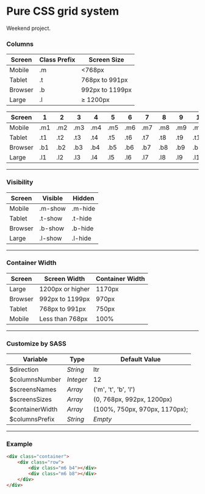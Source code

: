 # Pure CSS grid system
Weekend project.

### Columns
Screen  | Class Prefix | Screen Size
--------|--------------|------------
Mobile  | .m           | <768px
Tablet  | .t           | 768px to 991px
Browser | .b           | 992px to 1199px
Large   | .l           | ≥ 1200px

Screen  | 1   | 2   | 3   | 4   | 5   | 6   | 7   | 8   | 9   | 10   | 11   | 12
--------|-----|-----|-----|-----|-----|-----|-----|-----|-----|------|------|-----
Mobile  | .m1 | .m2 | .m3 | .m4 | .m5 | .m6 | .m7 | .m8 | .m9 | .m10 | .m11 | .m12
Tablet  | .t1 | .t2 | .t3 | .t4 | .t5 | .t6 | .t7 | .t8 | .t9 | .t10 | .t11 | .t12
Browser | .b1 | .b2 | .b3 | .b4 | .b5 | .b6 | .b7 | .b8 | .b9 | .b10 | .b11 | .b12
Large   | .l1 | .l2 | .l3 | .l4 | .l5 | .l6 | .l7 | .l8 | .l9 | .l10 | .l11 | .l12

-----------

### Visibility
Screen  | Visible | Hidden
--------|---------|--------
Mobile  | .m-show | .m-hide
Tablet  | .t-show | .t-hide
Browser | .b-show | .b-hide
Large   | .l-show | .l-hide

-----------

### Container Width
Screen  | Screen Width     | Container Width
--------|------------------|----------------
Large   | 1200px or higher |	1170px
Browser | 992px to 1199px  |	970px
Tablet  | 768px to 991px   |	750px
Mobile  | Less than 768px  |	100%

-----------

### Customize by SASS
Variable          | Type      | Default Value
------------------|-----------|------------------------------
$direction        | *String*  | ltr
$columnsNumber    | *Integer* | 12
$screensNames     | *Array*   | ('m', 't', 'b', 'l')
$screensSizes     | *Array*   | (0, 768px, 992px, 1200px)
$containerWidth   | *Array*   | (100%, 750px, 970px, 1170px);
$columnsPrefix    | *String*  | *Empty*


-----------

### Example
```html
<div class="container">
    <div class="row">
        <div class="m6 b4"></div>
        <div class="m6 b8"></div>
    </div>
</div>
```
